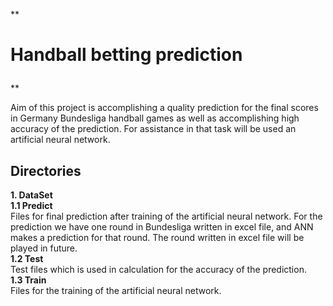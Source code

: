**<h1>
Handball betting prediction
</h1>**

Aim of this project is accomplishing a quality prediction for the final scores in Germany Bundesliga handball games
as well as accomplishing high accuracy of the prediction.
For assistance in that task will be used an artificial neural network.


<h2>
Directories
</h2>

<b>1. DataSet</b>
   <br/><b>   1.1 Predict</b>
   <br/>         Files for final prediction after training of the artificial neural network. For the prediction we have one round in Bundesliga written in excel file, and ANN makes a prediction for that round. The round written in excel file will be played in future.
   <br/><b>   1.2 Test</b>
   <br/>         Test files which is used in calculation for the accuracy of the prediction.
   <br/><b>   1.3 Train</b>
   <br/>         Files for the training of the artificial neural network.




